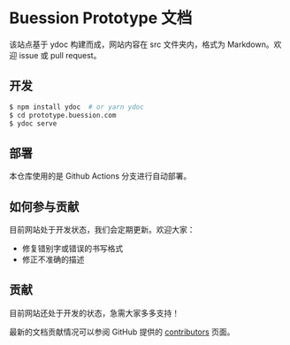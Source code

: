# Buession Prototype 文档

该站点基于 ydoc 构建而成，网站内容在 src 文件夹内，格式为 Markdown。欢迎 issue 或 pull request。

## 开发

```bash
$ npm install ydoc  # or yarn ydoc
$ cd prototype.buession.com
$ ydoc serve
```

## 部署

本仓库使用的是 Github Actions 分支进行自动部署。

## 如何参与贡献

目前网站处于开发状态，我们会定期更新。欢迎大家：

- 修复错别字或错误的书写格式
- 修正不准确的描述

## 贡献

目前网站还处于开发的状态，急需大家多多支持！

最新的文档贡献情况可以参阅 GitHub 提供的 [contributors](https://github.com/buession/prototype.buession.com/graphs/contributors) 页面。
